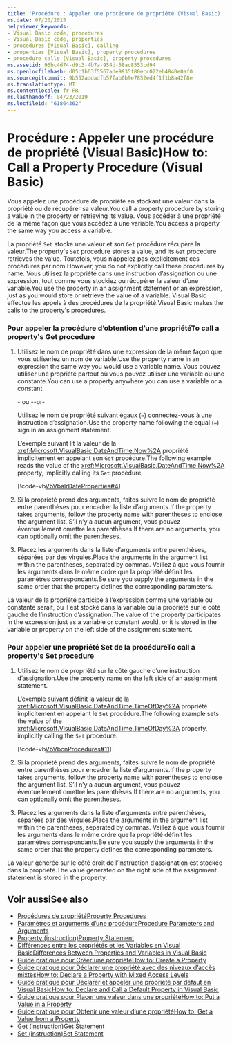 ```yaml
---
title: 'Procédure : Appeler une procédure de propriété (Visual Basic)'
ms.date: 07/20/2015
helpviewer_keywords:
- Visual Basic code, procedures
- Visual Basic code, properties
- procedures [Visual Basic], calling
- properties [Visual Basic], property procedures
- procedure calls [Visual Basic], property procedures
ms.assetid: 96bc4d74-d9c3-4b7a-954d-58ac8553cd94
ms.openlocfilehash: d05c1b63f5567ade9935f80ecc022eb4840e0af0
ms.sourcegitcommit: 9b552addadfb57fab0b9e7852ed4f1f1b8a42f8e
ms.translationtype: MT
ms.contentlocale: fr-FR
ms.lasthandoff: 04/23/2019
ms.locfileid: "61864362"
---
```

# <a name="how-to-call-a-property-procedure-visual-basic"></a><span data-ttu-id="cb2fc-102">Procédure : Appeler une procédure de propriété (Visual Basic)</span><span class="sxs-lookup"><span data-stu-id="cb2fc-102">How to: Call a Property Procedure (Visual Basic)</span></span>
<span data-ttu-id="cb2fc-103">Vous appelez une procédure de propriété en stockant une valeur dans la propriété ou de récupérer sa valeur.</span><span class="sxs-lookup"><span data-stu-id="cb2fc-103">You call a property procedure by storing a value in the property or retrieving its value.</span></span> <span data-ttu-id="cb2fc-104">Vous accéder à une propriété de la même façon que vous accédez à une variable.</span><span class="sxs-lookup"><span data-stu-id="cb2fc-104">You access a property the same way you access a variable.</span></span>  
  
 <span data-ttu-id="cb2fc-105">La propriété `Set` stocke une valeur et son `Get` procédure récupère la valeur.</span><span class="sxs-lookup"><span data-stu-id="cb2fc-105">The property's `Set` procedure stores a value, and its `Get` procedure retrieves the value.</span></span> <span data-ttu-id="cb2fc-106">Toutefois, vous n’appelez pas explicitement ces procédures par nom.</span><span class="sxs-lookup"><span data-stu-id="cb2fc-106">However, you do not explicitly call these procedures by name.</span></span> <span data-ttu-id="cb2fc-107">Vous utilisez la propriété dans une instruction d’assignation ou une expression, tout comme vous stockiez ou récupérer la valeur d’une variable.</span><span class="sxs-lookup"><span data-stu-id="cb2fc-107">You use the property in an assignment statement or an expression, just as you would store or retrieve the value of a variable.</span></span> <span data-ttu-id="cb2fc-108">Visual Basic effectue les appels à des procédures de la propriété.</span><span class="sxs-lookup"><span data-stu-id="cb2fc-108">Visual Basic makes the calls to the property's procedures.</span></span>  
  
### <a name="to-call-a-propertys-get-procedure"></a><span data-ttu-id="cb2fc-109">Pour appeler la procédure d’obtention d’une propriété</span><span class="sxs-lookup"><span data-stu-id="cb2fc-109">To call a property's Get procedure</span></span>  
  
1. <span data-ttu-id="cb2fc-110">Utilisez le nom de propriété dans une expression de la même façon que vous utiliseriez un nom de variable.</span><span class="sxs-lookup"><span data-stu-id="cb2fc-110">Use the property name in an expression the same way you would use a variable name.</span></span> <span data-ttu-id="cb2fc-111">Vous pouvez utiliser une propriété partout où vous pouvez utiliser une variable ou une constante.</span><span class="sxs-lookup"><span data-stu-id="cb2fc-111">You can use a property anywhere you can use a variable or a constant.</span></span>  
  
     <span data-ttu-id="cb2fc-112">- ou -</span><span class="sxs-lookup"><span data-stu-id="cb2fc-112">-or-</span></span>  
  
     <span data-ttu-id="cb2fc-113">Utilisez le nom de propriété suivant égaux (`=`) connectez-vous à une instruction d’assignation.</span><span class="sxs-lookup"><span data-stu-id="cb2fc-113">Use the property name following the equal (`=`) sign in an assignment statement.</span></span>  
  
     <span data-ttu-id="cb2fc-114">L’exemple suivant lit la valeur de la <xref:Microsoft.VisualBasic.DateAndTime.Now%2A> propriété implicitement en appelant son `Get` procédure.</span><span class="sxs-lookup"><span data-stu-id="cb2fc-114">The following example reads the value of the <xref:Microsoft.VisualBasic.DateAndTime.Now%2A> property, implicitly calling its `Get` procedure.</span></span>  
  
     [!code-vb[VbVbalrDateProperties#4](~/samples/snippets/visualbasic/VS_Snippets_VBCSharp/VbVbalrDateProperties/VB/Module1.vb#4)]  
  
2. <span data-ttu-id="cb2fc-115">Si la propriété prend des arguments, faites suivre le nom de propriété entre parenthèses pour encadrer la liste d’arguments.</span><span class="sxs-lookup"><span data-stu-id="cb2fc-115">If the property takes arguments, follow the property name with parentheses to enclose the argument list.</span></span> <span data-ttu-id="cb2fc-116">S’il n’y a aucun argument, vous pouvez éventuellement omettre les parenthèses.</span><span class="sxs-lookup"><span data-stu-id="cb2fc-116">If there are no arguments, you can optionally omit the parentheses.</span></span>  
  
3. <span data-ttu-id="cb2fc-117">Placez les arguments dans la liste d’arguments entre parenthèses, séparées par des virgules.</span><span class="sxs-lookup"><span data-stu-id="cb2fc-117">Place the arguments in the argument list within the parentheses, separated by commas.</span></span> <span data-ttu-id="cb2fc-118">Veillez à que vous fournir les arguments dans le même ordre que la propriété définit les paramètres correspondants.</span><span class="sxs-lookup"><span data-stu-id="cb2fc-118">Be sure you supply the arguments in the same order that the property defines the corresponding parameters.</span></span>  
  
 <span data-ttu-id="cb2fc-119">La valeur de la propriété participe à l’expression comme une variable ou constante serait, ou il est stocké dans la variable ou la propriété sur le côté gauche de l’instruction d’assignation.</span><span class="sxs-lookup"><span data-stu-id="cb2fc-119">The value of the property participates in the expression just as a variable or constant would, or it is stored in the variable or property on the left side of the assignment statement.</span></span>  
  
### <a name="to-call-a-propertys-set-procedure"></a><span data-ttu-id="cb2fc-120">Pour appeler une propriété Set de la procédure</span><span class="sxs-lookup"><span data-stu-id="cb2fc-120">To call a property's Set procedure</span></span>  
  
1. <span data-ttu-id="cb2fc-121">Utilisez le nom de propriété sur le côté gauche d’une instruction d’assignation.</span><span class="sxs-lookup"><span data-stu-id="cb2fc-121">Use the property name on the left side of an assignment statement.</span></span>  
  
     <span data-ttu-id="cb2fc-122">L’exemple suivant définit la valeur de la <xref:Microsoft.VisualBasic.DateAndTime.TimeOfDay%2A> propriété implicitement en appelant le `Set` procédure.</span><span class="sxs-lookup"><span data-stu-id="cb2fc-122">The following example sets the value of the <xref:Microsoft.VisualBasic.DateAndTime.TimeOfDay%2A> property, implicitly calling the `Set` procedure.</span></span>  
  
     [!code-vb[VbVbcnProcedures#11](~/samples/snippets/visualbasic/VS_Snippets_VBCSharp/VbVbcnProcedures/VB/Class1.vb#11)]  
  
2. <span data-ttu-id="cb2fc-123">Si la propriété prend des arguments, faites suivre le nom de propriété entre parenthèses pour encadrer la liste d’arguments.</span><span class="sxs-lookup"><span data-stu-id="cb2fc-123">If the property takes arguments, follow the property name with parentheses to enclose the argument list.</span></span> <span data-ttu-id="cb2fc-124">S’il n’y a aucun argument, vous pouvez éventuellement omettre les parenthèses.</span><span class="sxs-lookup"><span data-stu-id="cb2fc-124">If there are no arguments, you can optionally omit the parentheses.</span></span>  
  
3. <span data-ttu-id="cb2fc-125">Placez les arguments dans la liste d’arguments entre parenthèses, séparées par des virgules.</span><span class="sxs-lookup"><span data-stu-id="cb2fc-125">Place the arguments in the argument list within the parentheses, separated by commas.</span></span> <span data-ttu-id="cb2fc-126">Veillez à que vous fournir les arguments dans le même ordre que la propriété définit les paramètres correspondants.</span><span class="sxs-lookup"><span data-stu-id="cb2fc-126">Be sure you supply the arguments in the same order that the property defines the corresponding parameters.</span></span>  
  
 <span data-ttu-id="cb2fc-127">La valeur générée sur le côté droit de l’instruction d’assignation est stockée dans la propriété.</span><span class="sxs-lookup"><span data-stu-id="cb2fc-127">The value generated on the right side of the assignment statement is stored in the property.</span></span>  
  
## <a name="see-also"></a><span data-ttu-id="cb2fc-128">Voir aussi</span><span class="sxs-lookup"><span data-stu-id="cb2fc-128">See also</span></span>

- [<span data-ttu-id="cb2fc-129">Procédures de propriété</span><span class="sxs-lookup"><span data-stu-id="cb2fc-129">Property Procedures</span></span>](./property-procedures.md)
- [<span data-ttu-id="cb2fc-130">Paramètres et arguments d’une procédure</span><span class="sxs-lookup"><span data-stu-id="cb2fc-130">Procedure Parameters and Arguments</span></span>](./procedure-parameters-and-arguments.md)
- [<span data-ttu-id="cb2fc-131">Property (instruction)</span><span class="sxs-lookup"><span data-stu-id="cb2fc-131">Property Statement</span></span>](../../../../visual-basic/language-reference/statements/property-statement.md)
- [<span data-ttu-id="cb2fc-132">Différences entre les propriétés et les Variables en Visual Basic</span><span class="sxs-lookup"><span data-stu-id="cb2fc-132">Differences Between Properties and Variables in Visual Basic</span></span>](./differences-between-properties-and-variables.md)
- [<span data-ttu-id="cb2fc-133">Guide pratique pour Créer une propriété</span><span class="sxs-lookup"><span data-stu-id="cb2fc-133">How to: Create a Property</span></span>](./how-to-create-a-property.md)
- [<span data-ttu-id="cb2fc-134">Guide pratique pour Déclarer une propriété avec des niveaux d’accès mixtes</span><span class="sxs-lookup"><span data-stu-id="cb2fc-134">How to: Declare a Property with Mixed Access Levels</span></span>](./how-to-declare-a-property-with-mixed-access-levels.md)
- [<span data-ttu-id="cb2fc-135">Guide pratique pour Déclarer et appeler une propriété par défaut en Visual Basic</span><span class="sxs-lookup"><span data-stu-id="cb2fc-135">How to: Declare and Call a Default Property in Visual Basic</span></span>](./how-to-declare-and-call-a-default-property.md)
- [<span data-ttu-id="cb2fc-136">Guide pratique pour Placer une valeur dans une propriété</span><span class="sxs-lookup"><span data-stu-id="cb2fc-136">How to: Put a Value in a Property</span></span>](./how-to-put-a-value-in-a-property.md)
- [<span data-ttu-id="cb2fc-137">Guide pratique pour Obtenir une valeur d’une propriété</span><span class="sxs-lookup"><span data-stu-id="cb2fc-137">How to: Get a Value from a Property</span></span>](./how-to-get-a-value-from-a-property.md)
- [<span data-ttu-id="cb2fc-138">Get (instruction)</span><span class="sxs-lookup"><span data-stu-id="cb2fc-138">Get Statement</span></span>](../../../../visual-basic/language-reference/statements/get-statement.md)
- [<span data-ttu-id="cb2fc-139">Set (instruction)</span><span class="sxs-lookup"><span data-stu-id="cb2fc-139">Set Statement</span></span>](../../../../visual-basic/language-reference/statements/set-statement.md)

